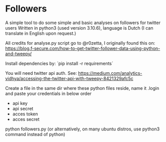 # Followers

A simple tool to do some simple and basic analyses on followers for twitter users
Written in python3 (used version 3.10.6), language is Dutch (I can translate in English upon request.)

All credits for analyse.py script go to @r0zetta, I originally found this on:
https://blog.f-secure.com/how-to-get-twitter-follower-data-using-python-and-tweepy/

Install dependencies by:
´pip install -r requirements´

You will need twitter api auth. See: https://medium.com/analytics-vidhya/accessing-the-twitter-api-with-tweepy-8421329afc5c

Create a file in the same dir where these python files reside,  name it .login and paste your credentials in below order
* api key
* api secret
* acces token
* acces secret

python followers.py
(or alternatively, on many ubuntu distros, use python3 command instead of python)

